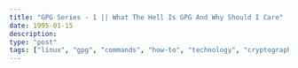 ```yaml
---
title: "GPG Series - 1 || What The Hell Is GPG And Why Should I Care"
date: 1995-01-15
description:
type: "post"
tags: ["linux", "gpg", "commands", "how-to", "technology", "cryptography"]
---
```

